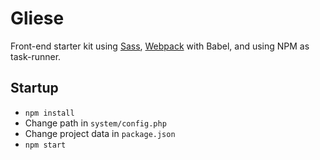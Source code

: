 # Gliese
Front-end starter kit using [Sass](http://sass-lang.com/), [Webpack](http://webpack.github.io/) with Babel, and using NPM as task-runner.

## Startup
- ```npm install```
- Change path in ```system/config.php```
- Change project data in ```package.json```
- ```npm start```
